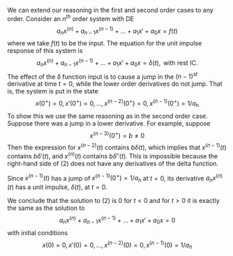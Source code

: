 We can extend our reasoning in the first and second order cases to any order. Consider an $n^{th}$ order system with DE
$$a_nx^{(n)}+a_{n-1}x^{(n-1)}+\ldots+a_1x'+a_0x=f(t)\tag{1}$$
where we take $f(t)$ to be the input. The equation for the unit impulse response of this system is
$$a_nx^{(n)}+a_{n-1}x^{(n-1)}+\ldots+a_1x'+a_0x=\delta(t), \text{ with rest IC.}\tag{2}$$
The effect of the $\delta$ function input is to cause a jump in the $(n - 1)^{st}$ derivative at time $t = 0$, while the lower order derivatives do not jump. That is, the system is put in the state
$$x(0^+)=0,x'(0^+)=0,\ldots,x^{(n-2)}(0^+)=0,x^{(n-1)}(0^+)=1/a_n$$
To show this we use the same reasoning as in the second order case. Suppose there was a jump in a lower derivative. For example, suppose
$$x^{(n-3)}(0^+)=b\neq 0$$
Then the expression for $x^{(n-2)}(t)$ contains $b\delta(t)$, which implies that $x^{(n-1)}(t)$ contains $b\delta'(t)$, and $x^{(n)}(t)$ contains $b\delta''(t)$. This is impossible because the right-hand side of $(2)$ does not have any derivatives of the delta function.

Since $x^{(n-1)}(t)$ has a jump of $x^{(n-1)}(0^+)=1/a_n$ at $t=0$, its derivative $a_nx^{(n)}(t)$ has a unit impulse, $\delta(t)$, at $t=0$.

We conclude that the solution to $(2)$ is 0 for $t < 0$ and for $t > 0$ it is exactly the same as the solution to
$$a_nx^{(n)}+a_{n-1}x^{(n-1)}+\ldots+a_1x'+a_0x=0$$
with initial conditions
$$x(0)=0,x'(0)=0,\ldots,x^{(n-2)}(0)=0,x^{(n-1)}(0)=1/a_n$$
